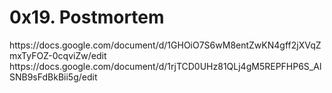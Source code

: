 <h1>0x19. Postmortem</h1>
https://docs.google.com/document/d/1GHOiO7S6wM8entZwKN4gff2jXVqZmxTyFOZ-0cqviZw/edit
https://docs.google.com/document/d/1rjTCD0UHz81QLj4gM5REPFHP6S_AlSNB9sFdBkBii5g/edit
